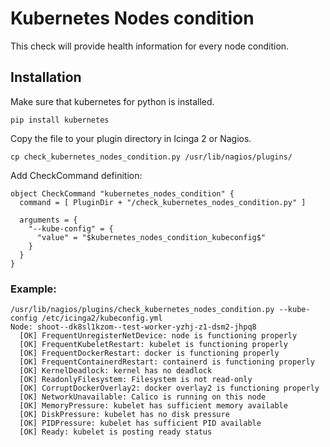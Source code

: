 # Kubernetes Nodes condition

This check will provide health information for every node condition.

## Installation

Make sure that kubernetes for python is installed.


```
pip install kubernetes
```

Copy the file to your plugin directory in Icinga 2 or Nagios.

```
cp check_kubernetes_nodes_condition.py /usr/lib/nagios/plugins/
```

Add CheckCommand definition:

```
object CheckCommand "kubernetes_nodes_condition" {
  command = [ PluginDir + "/check_kubernetes_nodes_condition.py" ]

  arguments = {
    "--kube-config" = {
      "value" = "$kubernetes_nodes_condition_kubeconfig$"
    }
  }
}
```

### Example:

```
/usr/lib/nagios/plugins/check_kubernetes_nodes_condition.py --kube-config /etc/icinga2/kubeconfig.yml
Node: shoot--dk8sl1kzom--test-worker-yzhj-z1-dsm2-jhpq8
  [OK] FrequentUnregisterNetDevice: node is functioning properly
  [OK] FrequentKubeletRestart: kubelet is functioning properly
  [OK] FrequentDockerRestart: docker is functioning properly
  [OK] FrequentContainerdRestart: containerd is functioning properly
  [OK] KernelDeadlock: kernel has no deadlock
  [OK] ReadonlyFilesystem: Filesystem is not read-only
  [OK] CorruptDockerOverlay2: docker overlay2 is functioning properly
  [OK] NetworkUnavailable: Calico is running on this node
  [OK] MemoryPressure: kubelet has sufficient memory available
  [OK] DiskPressure: kubelet has no disk pressure
  [OK] PIDPressure: kubelet has sufficient PID available
  [OK] Ready: kubelet is posting ready status
```
